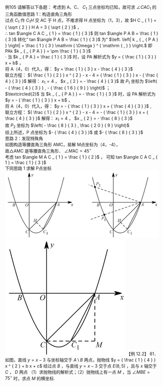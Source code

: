例105 请解答以下各题：
考虑到 A、C、 $C _ { 1 }$ 三点坐标均已知，故可求 $\angle C A C _ { 1 }$ 的三角函数值思路 1：构造直角三角形  
过点 $C _ { 1 }$ 作 $C _ { 1 } H$ 交 AC 于 $\mathrm { H }$ 点，不难求得 H 点坐标为（1，3），故 $H C _ { 1 } = { \sqrt { 2 } } H A = 3 { \sqrt { 2 } }$ ，  
∴ tan $\angle C A C _ { 1 } = \frac { 1 } { 3 }$ 则 tan $\angle P A B = \frac { 1 } { 3 }$ 转化“ tan $\angle P A B = \frac { 1 } { 3 }$ 为“ $\left. \left| k _ { _ { P A } } \right| = \frac { 1 } { 3 } \mathrm { \Omega } ^ { \mathrm { , } } \right.$ 即 PAk $k _ { _ { P A } } = \pm \frac { 1 } { 3 }$   
$\cdot$ 当 $k _ { P A } = \frac { 1 } { 3 }$ 时，设 PA 解析式为 $y = { \frac { 1 } { 3 } } x + b$ ，  
将 A（4，0）代入，得： $y = \frac { 1 } { 3 } x - \frac { 4 } { 3 }$   
联立方程： ${ \frac { 1 } { 2 } } x ^ { 2 } - x - 4 = { \frac { 1 } { 3 } } x - { \frac { 4 } { 3 } }$ 解得： $x _ { 1 } = 4$ ， $x _ { 2 } = - \frac { 4 } { 3 }$ 故 $P _ { 1 }$ 坐标为 $\left( - { \frac { 4 } { 3 } } , - { \frac { 1 6 } { 9 } } \right)$ ；  
$\textcircled{2}$ 当 $k _ { _ { P A } } = - \frac { 1 } { 3 }$ 时，设 PA 解析式为 $y = - { \frac { 1 } { 3 } } x + b$ ，  
将 A（4，0）代入，得： $y = - { \frac { 1 } { 3 } } x + { \frac { 4 } { 3 } }$ ,  
联立方程： ${ \frac { 1 } { 2 } } x ^ { 2 } - x - 4 = - { \frac { 1 } { 3 } } x + { \frac { 4 } { 3 } }$ 解得： $x _ { 1 } = 4$ ， $x _ { 2 } = - \frac { 8 } { 3 }$   
故 $P _ { 2 }$ 坐标为 $\left( - \frac { 8 } { 3 } , \frac { 2 0 } { 9 } \right)$   
综上所述，P 点坐标为 $- { \frac { 4 } { 3 } }$ 或 $- { \frac { 8 } { 3 } }$   
思路 2：发现特殊角  
如图构造等腰直角三角形 AMC，易解 M点坐标为（4，-4），  
故△AMC 是等腰直角三角形． $\angle M \mathrm { A C } { = } 4 5 ^ { \circ }$   
考虑 tan $\angle M A C _ { 1 } = \frac { 1 } { 2 }$ ， 可知 tan $\angle C A C _ { 1 } = \frac { 1 } { 3 }$   
下同思路 1 求解 P点坐标
![](<../../qs_image_DB/专题3-2_一网打尽14类·二次函数的存在性问题（解析版）_/4c9f835f0fcc59c240d8b32a52dbb177cce8a86867ab5ba02cb54bff8c4f43c3.jpg>)
![](<../../qs_image_DB/专题3-2_一网打尽14类·二次函数的存在性问题（解析版）_/eb556255ed3350af1e725bb87adeacb9c2ae737db873a93996e98d8fbed30d90.jpg>)
【例 12.2】 61．如图，直线 $y = x - 3$ 与坐标轴交于 $A \setminus B$ 两点，抛物线 $y = { \frac { 1 } { 4 } } x ^ { 2 } + b x + c$ 经过点 $B$ ，与直线 $y = x - 3$ 交于点 $E ( 8 , 5 )$ ，且与 $x$ 轴交于 $C$ ， $D$ 两点
（1）求抛物线的解析式；（2）抛物线上有一点 $M$ ，当 $\angle M B E = 7 5 ^ { \circ }$ 时，求点 $M$ 的横坐标.

